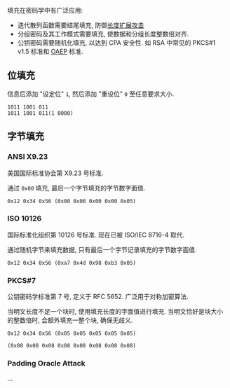 填充在密码学中有广泛应用:
- 迭代散列函数需要结尾填充, 防御[长度扩展攻击](../消息摘要/消息认证码/长度延长攻击.md)
- 分组密码及其工作模式需要填充, 使数据和分组长度整数倍对齐.
- 公钥密码需要随机化填充, 以达到 CPA 安全性. 如 RSA 中常见的 PKCS#1 v1.5 标准和 [OAEP](../公钥密码/RSA/OAEP-填充.md) 标准.

## 位填充

信息后添加 "设定位" `1`, 然后添加 "重设位" `0` 至任意要求大小.

```
1011 1001 011
1011 1001 011(1 0000)
```

## 字节填充

### ANSI X9.23

美国国际标准协会第 X9.23 号标准. 

通过 `0x00` 填充, 最后一个字节填充的字节数字面值.

```
0x12 0x34 0x56 (0x00 0x00 0x00 0x00 0x05)
```

### ISO 10126

国际标准化组织第 10126 号标准. 现在已被 ISO/IEC 8716-4 取代.

通过随机字节来填充数据, 只有最后一个字节记录填充的字节数字面值.

```
0x12 0x34 0x56 (0xa7 0x4d 0x98 0xb3 0x05)
```

### PKCS#7

公钥密码学标准第 7 号, 定义于 RFC 5652. 广泛用于对称加密算法.

当明文长度不足一个块时, 使用填充长度的字面值进行填充. 当明文恰好是块大小的整数倍时, 会额外填充一整个块, 确保无歧义.

```
0x12 0x34 0x56 (0x05 0x05 0x05 0x05 0x05)

(0x08 0x08 0x08 0x08 0x08 0x08 0x08 0x08)
```

### Padding Oracle Attack

...